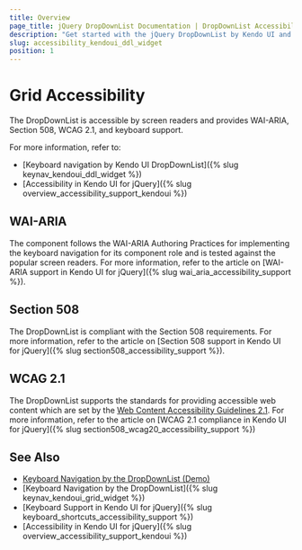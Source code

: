 ```yaml
---
title: Overview
page_title: jQuery DropDownList Documentation | DropDownList Accessibility | Kendo UI
description: "Get started with the jQuery DropDownList by Kendo UI and learn about its accessibility support for WAI-ARIA, Section 508, and WCAG 2.1."
slug: accessibility_kendoui_ddl_widget
position: 1
---
```


# Grid Accessibility

The DropDownList is accessible by screen readers and provides WAI-ARIA, Section 508, WCAG 2.1, and keyboard support.

For more information, refer to:
* [Keyboard navigation by Kendo UI DropDownList]({% slug keynav_kendoui_ddl_widget %})
* [Accessibility in Kendo UI for jQuery]({% slug overview_accessibility_support_kendoui %})

## WAI-ARIA

The component follows the WAI-ARIA Authoring Practices for implementing the keyboard navigation for its component role and is tested against the popular screen readers. For more information, refer to the article on [WAI-ARIA support in Kendo UI for jQuery]({% slug wai_aria_accessibility_support %}).

## Section 508

The DropDownList is compliant with the Section 508 requirements. For more information, refer to the article on [Section 508 support in Kendo UI for jQuery]({% slug section508_accessibility_support %}).

## WCAG 2.1

The DropDownList supports the standards for providing accessible web content which are set by the [Web Content Accessibility Guidelines 2.1](https://www.w3.org/TR/WCAG/). For more information, refer to the article on [WCAG 2.1 compliance in Kendo UI for jQuery]({% slug section508_wcag20_accessibility_support %})

## See Also

* [Keyboard Navigation by the DropDownList (Demo)](http://demos.telerik.com/kendo-ui/web/grid/navigation.html)
* [Keyboard Navigation by the DropDownList]({% slug keynav_kendoui_grid_widget %})
* [Keyboard Support in Kendo UI for jQuery]({% slug keyboard_shortcuts_accessibility_support %})
* [Accessibility in Kendo UI for jQuery]({% slug overview_accessibility_support_kendoui %})

